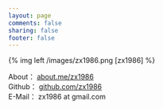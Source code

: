 ```yaml
---
layout: page
comments: false
sharing: false
footer: false
---
```


{% img left /images/zx1986.png [zx1986] %}

About： [about.me/zx1986](http://about.me/zx1986)     
Github： [github.com/zx1986](http://github.com/zx1986)    
E-Mail： zx1986 at gmail.com   
